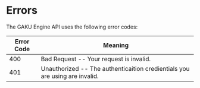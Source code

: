 Errors
======

The GAKU Engine API uses the following error codes:


Error Code | Meaning
---------- | -------
400 | Bad Request -- Your request is invalid.
401 | Unauthorized -- The authenticaition credientials you are using are invalid.
　    
　    
　    
　    
　    
　    
　    
　    
　    
　    
　    
　    
　    
　    
　    
　    
　    
　    
　    
　    
　    
　    
　    
　    
　    
　    
　    
　    
　    
　    
　    
　    
　    
　    
　    
